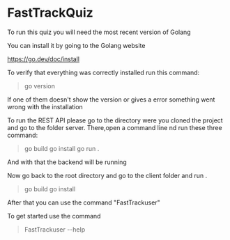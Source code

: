 # FastTrackQuiz

To run this quiz you will need the most recent version of Golang

You can install it by going to the Golang website

https://go.dev/doc/install

To verify that everything was correctly installed run this command:

> go version


If one of them doesn't show the version or gives a error something went wrong with the installation

To run the REST API please go to the directory were you cloned the project and go to the folder server.
There,open a command line nd run these three command:

>go build
>go install
>go run .

And with that the backend will be running

Now go back to the root directory and go to the client folder and run .

>go build
>go install

After that you can use the command "FastTrackuser"

To get started use the command 

> FastTrackuser --help
